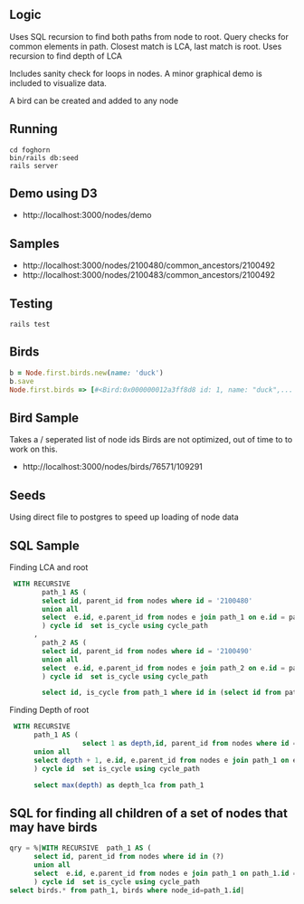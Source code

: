 ## Logic
Uses SQL recursion to find both paths from node to root.
Query checks for common elements in path. Closest match is LCA, last match is root.
Uses recursion to find depth of LCA

Includes sanity check for loops in nodes.
A minor graphical demo is included to visualize data.

A bird can be created and added to any node


## Running
```shell
cd foghorn
bin/rails db:seed
rails server
```

## Demo using D3
* http://localhost:3000/nodes/demo
 
## Samples
* http://localhost:3000/nodes/2100480/common_ancestors/2100492
* http://localhost:3000/nodes/2100483/common_ancestors/2100492

## Testing
```shell
rails test
```

## Birds
```ruby
b = Node.first.birds.new(name: 'duck')
b.save
Node.first.birds => [#<Bird:0x000000012a3ff8d8 id: 1, name: "duck",...

```
## Bird Sample
Takes a / seperated list of node ids
Birds are not optimized, out of time to to work on this.
* http://localhost:3000/nodes/birds/76571/109291

## Seeds
Using direct file to postgres to speed up loading of node data

## SQL Sample
Finding LCA and root
```sql
 WITH RECURSIVE
        path_1 AS (
        select id, parent_id from nodes where id = '2100480'
        union all
        select  e.id, e.parent_id from nodes e join path_1 on e.id = path_1.parent_id
        ) cycle id  set is_cycle using cycle_path
      ,
        path_2 AS (
        select id, parent_id from nodes where id = '2100490'
        union all
        select  e.id, e.parent_id from nodes e join path_2 on e.id = path_2.parent_id
        ) cycle id  set is_cycle using cycle_path

        select id, is_cycle from path_1 where id in (select id from path_2)
```
Finding Depth of root
```sql
 WITH RECURSIVE
      path_1 AS (
                  select 1 as depth,id, parent_id from nodes where id = 2100480
      union all
      select depth + 1, e.id, e.parent_id from nodes e join path_1 on e.id = path_1.parent_id
      ) cycle id  set is_cycle using cycle_path

      select max(depth) as depth_lca from path_1

```

## SQL for finding all children of a set of nodes that may have birds
```sql
qry = %|WITH RECURSIVE  path_1 AS (
      select id, parent_id from nodes where id in (?)
      union all
      select  e.id, e.parent_id from nodes e join path_1 on path_1.id = e.parent_id where e.id not in (?)
      ) cycle id  set is_cycle using cycle_path
select birds.* from path_1, birds where node_id=path_1.id|

```